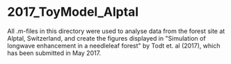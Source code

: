 # 2017_ToyModel_Alptal

All .m-files in this directory were used to analyse data from the forest site at Alptal, Switzerland, and create the figures displayed in "Simulation of longwave enhancement in a needleleaf forest" by Todt et. al (2017), which has been submitted in May 2017. 
